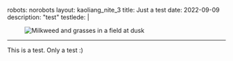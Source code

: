 robots: norobots
layout: kaoliang_nite_3
title: Just a test
date: 2022-09-09
description: "test"
testlede: | 
 <figure class="kaoLEDE"><img class="kao-1x1-full" srcset="https://images.zachmccabe.com/file/briars/briars-20210515-0151-1792.jpg 1792w, https://images.zachmccabe.com/file/briars/briars-20210515-0151-0896.jpg 896w, https://images.zachmccabe.com/file/briars/briars-20210515-0151-0448.jpg 448w, https://images.zachmccabe.com/file/briars/briars-20210515-0151-0224.jpg 224w" src="https://images.zachmccabe.com/file/briars/briars-20210515-0151-0448.jpg" alt="Milkweed and grasses in a field at dusk" sizes="99vw" loading="lazy" /></figure>

---


This is a test. Only a test :)
